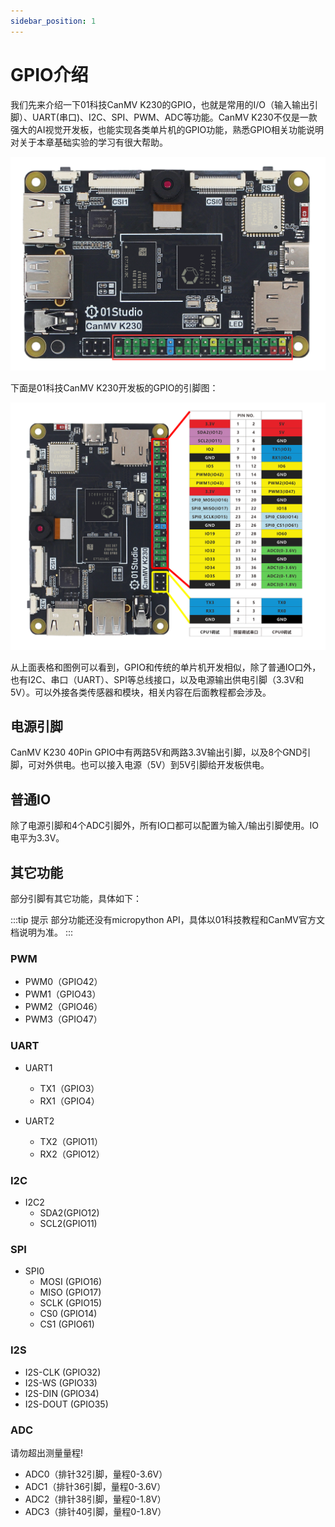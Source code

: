 ```yaml
---
sidebar_position: 1
---
```


# GPIO介绍

我们先来介绍一下01科技CanMV K230的GPIO，也就是常用的I/O（输入输出引脚）、UART(串口)、I2C、SPI、PWM、ADC等功能。CanMV K230不仅是一款强大的AI视觉开发板，也能实现各类单片机的GPIO功能，熟悉GPIO相关功能说明对关于本章基础实验的学习有很大帮助。

![gpio](./img/gpio_intro/gpio.png)

下面是01科技CanMV K230开发板的GPIO的引脚图：

![pinout](./img/gpio_intro/pinout.jpg)

从上面表格和图例可以看到，GPIO和传统的单片机开发相似，除了普通IO口外，也有I2C、串口（UART）、SPI等总线接口，以及电源输出供电引脚（3.3V和5V）。可以外接各类传感器和模块，相关内容在后面教程都会涉及。

## 电源引脚

CanMV K230 40Pin GPIO中有两路5V和两路3.3V输出引脚，以及8个GND引脚，可对外供电。也可以接入电源（5V）到5V引脚给开发板供电。

## 普通IO

除了电源引脚和4个ADC引脚外，所有IO口都可以配置为输入/输出引脚使用。IO电平为3.3V。

## 其它功能

部分引脚有其它功能，具体如下：

:::tip 提示
部分功能还没有micropython API，具体以01科技教程和CanMV官方文档说明为准。
:::

### PWM

- PWM0（GPIO42）
- PWM1（GPIO43）
- PWM2（GPIO46）
- PWM3（GPIO47）

### UART 

- UART1
    - TX1（GPIO3）
    - RX1（GPIO4）

- UART2
    - TX2（GPIO11）
    - RX2（GPIO12）

### I2C

- I2C2
    - SDA2(GPIO12)
    - SCL2(GPIO11)

### SPI 
- SPI0
    - MOSI (GPIO16)
    - MISO (GPIO17)
    - SCLK (GPIO15)
    - CS0 (GPIO14)
    - CS1 (GPIO61)

### I2S

- I2S-CLK (GPIO32)
- I2S-WS (GPIO33)
- I2S-DIN (GPIO34)
- I2S-DOUT (GPIO35)

### ADC

请勿超出测量量程!

- ADC0（排针32引脚，量程0-3.6V）
- ADC1（排针36引脚，量程0-3.6V）
- ADC2（排针38引脚，量程0-1.8V）
- ADC3（排针40引脚，量程0-1.8V）

